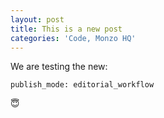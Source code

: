 ```yaml
---
layout: post
title: This is a new post
categories: 'Code, Monzo HQ'
---
```

We are testing the new:

```
publish_mode: editorial_workflow
```

😇
